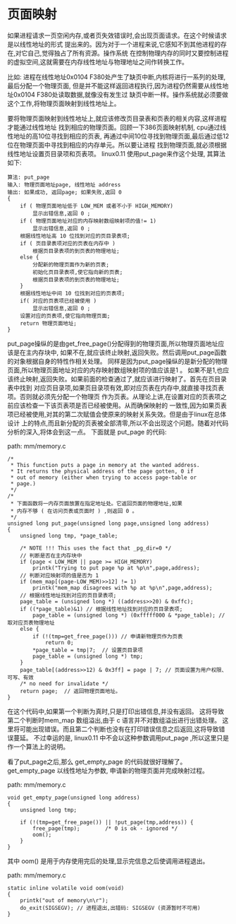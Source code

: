 页面映射
================================================================================

如果进程请求一页空闲内存,或者页失效错误时,会出现页面请求。在这个时候请求是以线性地址的形式
提出来的。因为对于一个进程来说,它感知不到其他进程的存在,对它自己,觉得独占了所有资源。操作系统
在控制物理内存的同时又要控制进程的虚拟空间,这就需要在内存线性地址与物理地址之间作转换工作。

比如: 进程在线性地址0x0104 F380处产生了缺页中断,内核将进行一系列的处理,最后分配一个物理页面,
但是并不能这样返回进程执行,因为进程仍然需要从线性地址0x0104 F380处读取数据,就像没有发生过
缺页中断一样。操作系统就必须要做这个工作,将物理页面映射到线性地址上。

要将物理页面映射到线性地址上,就应该修改页目录表和页表的相关内容,这样进程才能通过线性地址
找到相应的物理页面。回顾一下386页面映射机制, cpu通过线性地址的高10位寻找到相应的页表,
再通过中间10位寻找到物理页面,最后通过低12位在物理页面中寻找到相应的内存单元。所以要让进程
找到物理页面,就必须根据线性地址设置页目录项和页表项。 linux0.11 使用put_page来作这个处理,
其算法如下:

```
算法: put_page
输入: 物理页面地址page, 线性地址 address
输出: 如果成功, 返回page; 如果失败,返回 0
{
    if ( 物理页面地址低于 LOW_MEM 或者不小于 HIGH_MEMORY)
        显示出错信息,返回 0 ;
    if ( 物理页面地址对应的内存映射数组映射项的值!= 1)
        显示出错信息,返回 0 ;
    根据线性地址高 10 位找到对应的页目录表项;
    if ( 页目录表项对应的页表在内存中 )
        根据页目录表项的到页表的物理地址;
    else {
        分配新的物理页面作为新的页表;
        初始化页目录表项,使它指向新的页表;
        根据页目录表项的到页表的物理地址;
    }
    根据线性地址中间 10 位找到对应的页表项;
    if( 对应的页表项已经被使用 )
        显示出错信息,返回 0 ;
    设置对应的页表项,使它指向物理页面;
    return 物理页面地址;
}
```

put_page操纵的是由get_free_page()分配得到的物理页面,所以物理页面地址应该是在主内存块中,
如果不在,就应该终止映射,返回失败。然后调用put_page函数的对象根据自身的特性作相关处理。
同样是因为put_page操纵的是新分配的物理页面,所以物理页面地址对应的内存映射数组映射项的值应该是1 。
如果不是1,也应该终止映射,返回失败。如果前面的检查通过了,就应该进行映射了。首先在页目录表中找到
对应页目录项,如果页目录项有效,即对应页表在内存中,就直接寻找页表项。否则就必须先分配一个物理页
作为页表。从理论上讲,在设置对应的页表项之前应该检查一下该页表项是否已经被使用。从而确保映射的
一致性,因为如果页表项已经被使用,对其的第二次赋值会使原来的映射关系失效。但是由于linux在总体设计
上的特点,而且新分配的页表被全部清零,所以不会出现这个问题。随着对代码分析的深入,将体会到这一点。
下面就是 put_page 的代码:

path: mm/memory.c
```
/*
 * This function puts a page in memory at the wanted address.
 * It returns the physical address of the page gotten, 0 if
 * out of memory (either when trying to access page-table or
 * page.)
 */
/*
 * 下面函数将一内存页面放置在指定地址处。它返回页面的物理地址,如果
 * 内存不够 ( 在访问页表或页面时 ) ,则返回 0 。
 */
unsigned long put_page(unsigned long page,unsigned long address)
{
    unsigned long tmp, *page_table;

    /* NOTE !!! This uses the fact that _pg_dir=0 */
    // 判断是否在主内存块中
    if (page < LOW_MEM || page >= HIGH_MEMORY)
        printk("Trying to put page %p at %p\n",page,address);
    // 判断对应映射项的值是否为 1
    if (mem_map[(page-LOW_MEM)>>12] != 1)
        printk("mem_map disagrees with %p at %p\n",page,address);
    // 根据线性地址找到对应的页目录表项;
    page_table = (unsigned long *) ((address>>20) & 0xffc);
    if ((*page_table)&1) // 根据线性地址找到对应的页目录表项;
        page_table = (unsigned long *) (0xfffff000 & *page_table); // 取对应页表物理地址
    else {
        if (!(tmp=get_free_page())) // 申请新物理页作为页表
            return 0;
        *page_table = tmp|7;  // 设置页目录项
        page_table = (unsigned long *) tmp;
    }
    page_table[(address>>12) & 0x3ff] = page | 7; // 页面设置为用户权限、可写、有效
    /* no need for invalidate */
    return page;  // 返回物理页面地址。
}
```

在这个代码中,如果第一个判断为真时,只是打印出错信息,并没有返回。
这将导致第二个判断时mem_map 数组溢出,由于 c 语言并不对数组溢出进行出错处理。
这里将可能出现错误。而且第二个判断也没有在打印错误信息之后返回,这将导致错误蔓延。
不过幸运的是, linux0.11 中不会以这种参数调用put_page ,所以这里只是作一个算法上的说明。

看了put_page之后,那么 get_empty_page 的代码就很好理解了。 get_empty_page 以线性地址为参数,
申请新的物理页面并完成映射过程。

path: mm/memory.c
```
void get_empty_page(unsigned long address)
{
    unsigned long tmp;

    if (!(tmp=get_free_page()) || !put_page(tmp,address)) {
        free_page(tmp);        /* 0 is ok - ignored */
        oom();
    }
}
```

其中 oom() 是用于内存使用完后的处理,显示完信息之后使调用进程退出。

path: mm/memory.c
```
static inline volatile void oom(void)
{
    printk("out of memory\n\r");
    do_exit(SIGSEGV); // 进程退出,出错码: SIGSEGV (资源暂时不可用)
}
```
